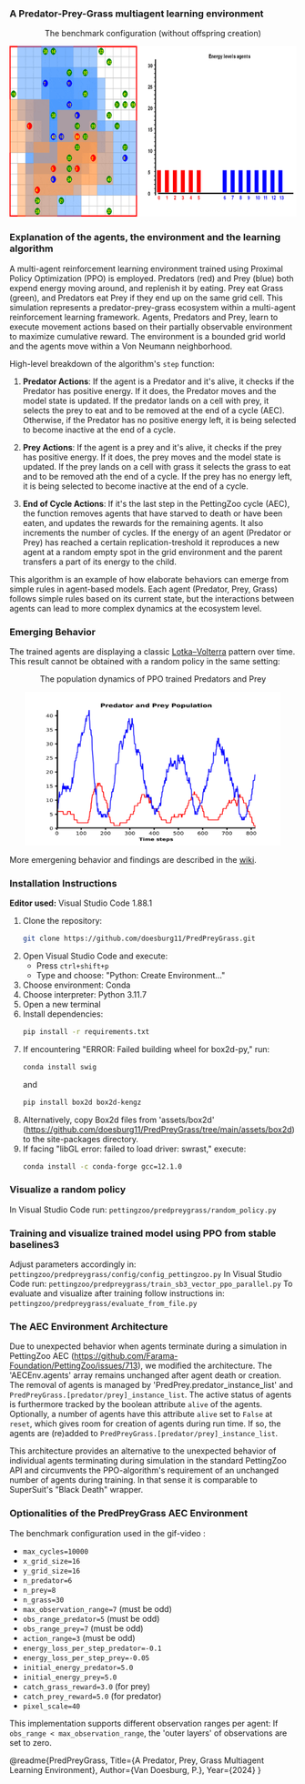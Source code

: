 
### A Predator-Prey-Grass multiagent learning environment

<p align="center">The benchmark configuration (without offspring creation)</p>
<p align="center">
    <img src="https://github.com/doesburg11/PredPreyGrass/blob/main/assets/gif/predpreygrass.gif" width="700" height="300"/>
</p>


### Explanation of the agents, the environment and the learning algorithm

A multi-agent reinforcement learning environment trained using Proximal Policy Optimization (PPO) is employed. Predators (red) and Prey (blue) both expend energy moving around, and replenish it by eating. Prey eat Grass (green), and Predators eat Prey if they end up on the same grid cell. This simulation represents a predator-prey-grass ecosystem within a multi-agent reinforcement learning framework. Agents,  Predators and Prey, learn to execute movement actions based on their partially observable environment to maximize cumulative reward. The environment is a bounded grid world and the agents move within a Von Neumann neighborhood.


High-level breakdown of the algorithm's ```step``` function:

1. **Predator Actions**: If the agent is a Predator and it's alive, it checks if the Predator has positive energy. If it does, the Predator moves and the model state is updated. If the predator lands on a cell with prey, it selects the prey to eat and to be removed at the end of a cycle (AEC). Otherwise, if the Predator has no positive energy left, it is being selected to become inactive at the end of a cycle. 

2. **Prey Actions**: If the agent is a prey and it's alive, it checks if the prey has positive energy. If it does, the prey moves and the model state is updated. If the prey lands on a cell with grass it selects the grass to eat and to be removed ath the end of a cycle. If the prey has no energy left, it is being selected to become inactive at the end of a cycle.

3. **End of Cycle Actions**: If it's the last step in the PettingZoo cycle (AEC), the function removes agents that have starved to death or have been eaten, and updates the rewards for the remaining agents. It also increments the number of cycles. If the energy of an agent (Predator or Prey) has reached a certain replication-treshold it reproduces a new agent at a random empty spot in the grid environment and the parent transfers a part of its energy to the child.

This algorithm is an example of how elaborate behaviors can emerge from simple rules in agent-based models. Each agent (Predator, Prey, Grass) follows simple rules based on its current state, but the interactions between agents can lead to more complex dynamics at the ecosystem level.

### Emerging Behavior
The trained agents are displaying a classic [Lotka–Volterra](https://en.wikipedia.org/wiki/Lotka%E2%80%93Volterra_equations) pattern over time. This result cannot be obtained with a random policy in the same setting:

<p align="center">The population dynamics of PPO trained Predators and Prey</p>
<p align="center">
    <img src="https://github.com/doesburg11/PredPreyGrass/blob/main/assets/images/PredPreyPopulation_episode.png" width="450" height="270"/>
</p>

More emergening behavior and findings are described in the [wiki](https://github.com/doesburg11/PredPreyGrass/wiki/Emergent-behavior-in-the-Predator%E2%80%90Prey%E2%80%90Grass-environment).


### Installation Instructions

**Editor used:** Visual Studio Code 1.88.1

1. Clone the repository: 
   ```bash
   git clone https://github.com/doesburg11/PredPreyGrass.git
   ```
2. Open Visual Studio Code and execute:
   - Press `ctrl+shift+p`
   - Type and choose: "Python: Create Environment..."
3. Choose environment: Conda 
4. Choose interpreter: Python 3.11.7
5. Open a new terminal
6. Install dependencies:
   ```bash
   pip install -r requirements.txt
   ```
7. If encountering "ERROR: Failed building wheel for box2d-py," run:
   ```bash
   conda install swig
   ```
   and
   ```bash
   pip install box2d box2d-kengz
   ```
8. Alternatively, copy Box2d files from 'assets/box2d' (https://github.com/doesburg11/PredPreyGrass/tree/main/assets/box2d) to the site-packages directory.
9. If facing "libGL error: failed to load driver: swrast," execute:
    ```bash
    conda install -c conda-forge gcc=12.1.0
    
### Visualize a random policy
In Visual Studio Code run:
```pettingzoo/predpreygrass/random_policy.py```

### Training and visualize trained model using PPO from stable baselines3
Adjust parameters accordingly in:
```pettingzoo/predpreygrass/config/config_pettingzoo.py```
In Visual Studio Code run:
```pettingzoo/predpreygrass/train_sb3_vector_ppo_parallel.py```
To evaluate and visualize after training follow instructions in:
```pettingzoo/predpreygrass/evaluate_from_file.py```

### The AEC Environment Architecture

Due to unexpected behavior when agents terminate during a simulation in PettingZoo AEC (https://github.com/Farama-Foundation/PettingZoo/issues/713), we modified the architecture. The 'AECEnv.agents' array remains unchanged after agent death or creation. The removal of agents is managed by 'PredPrey.predator_instance_list' and `PredPreyGrass.[predator/prey]_instance_list`. The active status of agents is furthermore tracked by the boolean attribute `alive` of the agents. Optionally, a number of agents have this attribute `alive` set to `False` at `reset`, which gives room for creation of agents during run time. If so, the agents are (re)added to `PredPreyGrass.[predator/prey]_instance_list`.

This architecture provides an alternative to the unexpected behavior of individual agents terminating during simulation in the standard PettingZoo API and circumvents the PPO-algorithm's requirement of an unchanged number of agents during training. In that sense it is comparable to SuperSuit's "Black Death" wrapper.

### Optionalities of the PredPreyGrass AEC Environment
The benchmark configuration used in the gif-video :
- `max_cycles=10000`
- `x_grid_size=16`
- `y_grid_size=16`
- `n_predator=6`
- `n_prey=8`
- `n_grass=30`
- `max_observation_range=7` (must be odd)
- `obs_range_predator=5` (must be odd)  
- `obs_range_prey=7` (must be odd)
- `action_range=3` (must be odd)
- `energy_loss_per_step_predator=-0.1`
- `energy_loss_per_step_prey=-0.05`
- `initial_energy_predator=5.0`
- `initial_energy_prey=5.0`
- `catch_grass_reward=3.0` (for prey)
- `catch_prey_reward=5.0` (for predator)
- `pixel_scale=40`

This implementation supports different observation ranges per agent: If `obs_range < max_observation_range`, the 'outer layers' of observations are set to zero.



@readme{PredPreyGrass,
  Title={A Predator, Prey, Grass Multiagent Learning Environment},
  Author={Van Doesburg, P.},
  Year={2024}
}
```

